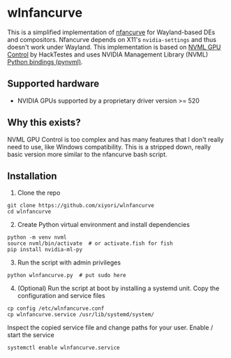 # wlnfancurve

This is a simplified implementation of [nfancurve](https://github.com/nan0s7/nfancurve) for Wayland-based DEs and compositors. Nfancurve depends on X11's `nvidia-settings` and thus doesn't work under Wayland. This implementation is based on [NVML GPU Control](https://github.com/HackTestes/NVML-GPU-Control) by HackTestes and uses NVIDIA Management Library (NVML) [Python bindings (pynvml)](https://pypi.org/project/nvidia-ml-py/).

## Supported hardware

- NVIDIA GPUs supported by a proprietary driver version >= 520

## Why this exists?

NVML GPU Control is too complex and has many features that I don't really need to use, like Windows compatibility. This is a stripped down, really basic version more similar to the nfancurve bash script.

## Installation

1. Clone the repo

```
git clone https://github.com/xiyori/wlnfancurve
cd wlnfancurve
```

2. Create Python virtual environment and install dependencies

```
python -m venv nvml
source nvml/bin/activate  # or activate.fish for fish
pip install nvidia-ml-py
```

3. Run the script with admin privileges

```
python wlnfancurve.py  # put sudo here
```

4. (Optional) Run the script at boot by installing a systemd unit. Copy the configuration and service files

```
cp config /etc/wlnfancurve.conf
cp wlnfancurve.service /usr/lib/systemd/system/
```

Inspect the copied service file and change paths for your user. Enable / start the service

```
systemctl enable wlnfancurve.service
```
